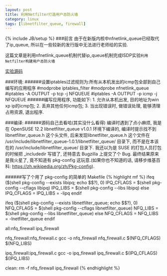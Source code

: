 ```yaml
---
layout: post
title: 利用Netfilter打造用户态防火墙
category: linux
tags: [libnetfilter_queue, firewall]
---
```

{% include JB/setup %}
###前言
由于在新版内核中nfnetlink_queue已经取代了ip_queue, 所以在一些较新的发行版中无法进行老师给的实验.

这篇文章是利用nfnetlink_queue机制代替ip_queue机制完成ISDP实验`利用Netfilter构建用户态防火墙`

[实验源码](https://github.com/Blaskyy/isdpclass/tree/master/lab12)

###环境:
######设置iptables过滤规则为:所有从本机发出的icmp包全部到自己编写的应用程序
	#modprobe iptables_filter
	#modprobe nfnetlink_queue
	#iptables -A OUTPUT -p tcp -j NFQUEUE
	#iptables -A OUTPUT -p icmp -j NFQUEUE
######编写应用程序, 功能如下:
	1. 允许从本机出发, 目的地址为win xp ip的icmp包;
	2. 丢弃其他任何icmp包;
	3. 当出现错误时, 做错误处理, 能够清理占用资源, 退出程序.

###编译:
######源码自己去看哈(其实没什么看得)
	编译时遇到了点小麻烦, 我是在 OpenSUSE 12.2 libnetfilter_queue v1.0.1 环境下编译的, 编译时提示找不到 libnetfilter_queue.h 这个头文件, 后来发现libnetfilter_queue.h 这个文件在 /usr/include/libnetfilter_queue-1.0.1/libnetfilter_queue/ 目录下, 而不是在本该在的 /usr/include/libnetfilter_queue/ 目录下. 我还以为是 SUSE 的打包人员打包的时候把 _includedir 写错了, 还特意去 Bugzilla 上提交了个 Bug.
	最终结果原来是我火星了, 竟不知道有 pkg-config 这玩意.(如果你也不知道的话, 请移步维基百科: https://zh.wikipedia.org/zh/Pkg-config).

######写了个用了 pkg-config 的简单的 Makefile
{% highlight mf %}
ifeq ($(shell pkg-config --exists libipq; echo $$?), 0)
	IPQ_CFLAGS = $(shell pkg-config --cflags libipq)
		IPQ_LIBS = $(shell pkg-config --libs libipq)
else
	IPQ_CFLAGS =
		IPQ_LIBS = -lipq
endif

ifeq ($(shell pkg-config --exists libnetfilter_queue; echo $$?), 0)
	NFQ_CFLAGS = $(shell pkg-config --cflags libnetfilter_queue)
	NFQ_LIBS = $(shell pkg-config --libs libnetfilter_queue)
	else
	NFQ_CFLAGS =
	NFQ_LIBS = -lnetfilter_queue
endif

all:nfq_firewall ipq_firewall

nfq_firewall:nfq_firewall.c
	gcc -o nfq_firewall nfq_firewall.c $(NFQ_CFLAGS) $(NFQ_LIBS)

ipq_firewall:ipq_firewall.c
	gcc -o ipq_firewall ipq_firewall.c $(IPQ_CFLAGS) $(IPQ_LIBS)

clean:
	rm -f nfq_firewall ipq_firewall
{% endhighlight %}

